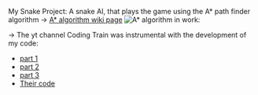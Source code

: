 My Snake Project:
  A snake AI, that plays the game using the A* path finder algorithm
-> [A* algorithm wiki page](https://en.wikipedia.org/wiki/A*_search_algorithm)
![A* algorithm in work:](![image](https://user-images.githubusercontent.com/111079927/199972878-f8018a72-ff7e-4caf-819e-70755accb494.png))

-> The yt channel Coding Train was instrumental with the development of my code:
- [part 1](https://www.youtube.com/watch?v=aKYlikFAV4k)
- [part 2](https://www.youtube.com/watch?v=EaZxUCWAjb0)
- [part 3](https://www.youtube.com/watch?v=aKYlikFAV4k)
- [Their code](https://github.com/CodingTrain/Coding-Challenges/tree/main/051_astar)
